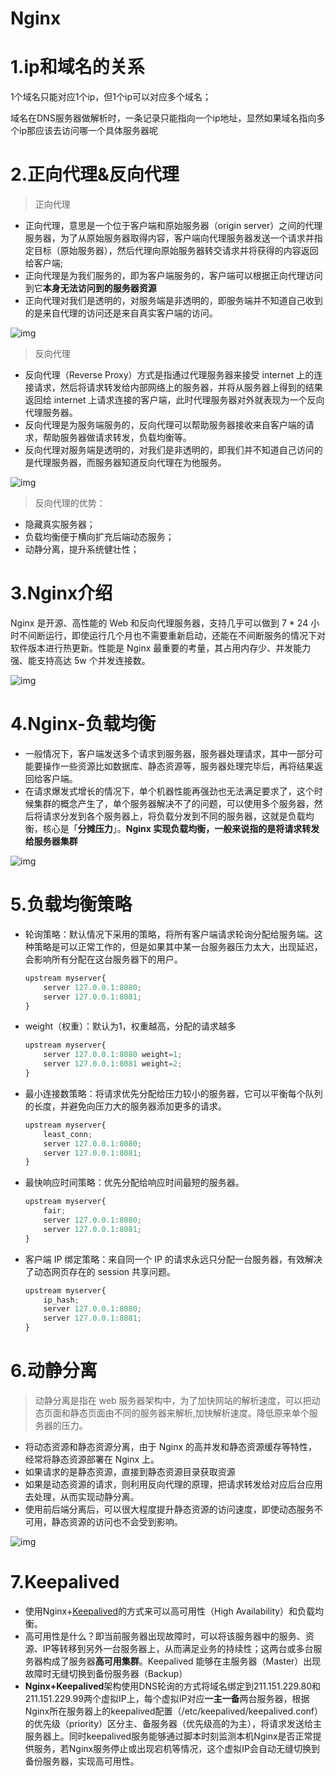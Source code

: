 # Nginx

# 1.ip和域名的关系

1个域名只能对应1个ip，但1个ip可以对应多个域名；

域名在DNS服务器做解析时，一条记录只能指向一个ip地址，显然如果域名指向多个ip那应该去访问哪一个具体服务器呢

# 2.正向代理&反向代理

>正向代理

- 正向代理，意思是一个位于客户端和原始服务器（origin server）之间的代理服务器，为了从原始服务器取得内容，客户端向代理服务器发送一个请求并指定目标（原始服务器），然后代理向原始服务器转交请求并将获得的内容返回给客户端;
- 正向代理是为我们服务的，即为客户端服务的，客户端可以根据正向代理访问到它**本身无法访问到的服务器资源**
- 正向代理对我们是透明的，对服务端是非透明的，即服务端并不知道自己收到的是来自代理的访问还是来自真实客户端的访问。

![img](https://img-blog.csdnimg.cn/3fd6e22314194489b73b66e9e5348b3c.png)

>反向代理

- 反向代理（Reverse Proxy）方式是指通过代理服务器来接受 internet 上的连接请求，然后将请求转发给内部网络上的服务器，并将从服务器上得到的结果返回给 internet 上请求连接的客户端，此时代理服务器对外就表现为一个反向代理服务器。
- 反向代理是为服务端服务的，反向代理可以帮助服务器接收来自客户端的请求，帮助服务器做请求转发，负载均衡等。
- 反向代理对服务端是透明的，对我们是非透明的，即我们并不知道自己访问的是代理服务器，而服务器知道反向代理在为他服务。

![img](https://img-blog.csdnimg.cn/0798e9e22b7f4aa8afc3383e85feedf7.png)

> 反向代理的优势：

- 隐藏真实服务器；
- 负载均衡便于横向扩充后端动态服务；
- 动静分离，提升系统健壮性；

# 3.Nginx介绍

Nginx 是开源、高性能的 Web 和反向代理服务器，支持几乎可以做到 7 * 24 小时不间断运行，即使运行几个月也不需要重新启动，还能在不间断服务的情况下对软件版本进行热更新。性能是 Nginx 最重要的考量，其占用内存少、并发能力强、能支持高达 5w 个并发连接数。

![img](https://img-blog.csdnimg.cn/b822b2ce89bc4eb7bb27a0564e903509.png)



# 4.Nginx-负载均衡

- 一般情况下，客户端发送多个请求到服务器，服务器处理请求，其中一部分可能要操作一些资源比如数据库、静态资源等，服务器处理完毕后，再将结果返回给客户端。
- 在请求爆发式增长的情况下，单个机器性能再强劲也无法满足要求了，这个时候集群的概念产生了，单个服务器解决不了的问题，可以使用多个服务器，然后将请求分发到各个服务器上，将负载分发到不同的服务器，这就是负载均衡，核心是「**分摊压力**」。**Nginx 实现负载均衡，一般来说指的是将请求转发给服务器集群**

![img](https://img-blog.csdnimg.cn/6025d6e6a67049c6bfd5ff1dd10ad34d.png)

# 5.负载均衡策略

- 轮询策略：默认情况下采用的策略，将所有客户端请求轮询分配给服务端。这种策略是可以正常工作的，但是如果其中某一台服务器压力太大，出现延迟，会影响所有分配在这台服务器下的用户。

  ```js
  upstream myserver{
      server 127.0.0.1:8080;
      server 127.0.0.1:8081;
  }
  ```

- weight（权重）：默认为1，权重越高，分配的请求越多

  ```js
  upstream myserver{
      server 127.0.0.1:8080 weight=1;
      server 127.0.0.1:8081 weight=2;
  }
  ```

- 最小连接数策略：将请求优先分配给压力较小的服务器，它可以平衡每个队列的长度，并避免向压力大的服务器添加更多的请求。

  ```js
  upstream myserver{
      least_conn;
      server 127.0.0.1:8080;
      server 127.0.0.1:8081;
  }
  ```

- 最快响应时间策略：优先分配给响应时间最短的服务器。

  ```js
  upstream myserver{
      fair;
      server 127.0.0.1:8080;
      server 127.0.0.1:8081;
  }
  ```

- 客户端 IP 绑定策略：来自同一个 IP 的请求永远只分配一台服务器，有效解决了动态网页存在的 session 共享问题。

  ```js
  upstream myserver{
      ip_hash;
      server 127.0.0.1:8080;
      server 127.0.0.1:8081;
  }
  ```

# 6.动静分离

>动静分离是指在 web 服务器架构中，为了加快网站的解析速度，可以把动态页面和静态页面由不同的服务器来解析,加快解析速度。降低原来单个服务器的压力。

- 将动态资源和静态资源分离，由于 Nginx 的高并发和静态资源缓存等特性，经常将静态资源部署在 Nginx 上。
- 如果请求的是静态资源，直接到静态资源目录获取资源
- 如果是动态资源的请求，则利用反向代理的原理，把请求转发给对应后台应用去处理，从而实现动静分离。
- 使用前后端分离后，可以很大程度提升静态资源的访问速度，即使动态服务不可用，静态资源的访问也不会受到影响。

![img](https://img-blog.csdnimg.cn/46829466b5f34063aa979f19691f2fa7.png)

# 7.Keepalived

- 使用Nginx+[Keepalived](http://www.keepalived.org/)的方式来可以高可用性（High Availability）和负载均衡。
- 高可用性是什么？即当前服务器出现故障时，可以将该服务器中的服务、资源、IP等转移到另外一台服务器上，从而满足业务的持续性；这两台或多台服务器构成了服务器**高可用集群**。Keepalived 能够在主服务器（Master）出现故障时无缝切换到备份服务器（Backup）
- **Nginx+Keepalived**架构使用DNS轮询的方式将域名绑定到211.151.229.80和211.151.229.99两个虚拟IP上，每个虚拟IP对应**一主一备**两台服务器，根据Nginx所在服务器上的keepalived配置（/etc/keepalived/keepalived.conf）的优先级（priority）区分主、备服务器（优先级高的为主），将请求发送给主服务器上。同时keepalived服务能够通过脚本时刻监测本机Nginx是否正常提供服务，若Nginx服务停止或出现宕机等情况，这个虚拟IP会自动无缝切换到备份服务器，实现高可用性。
